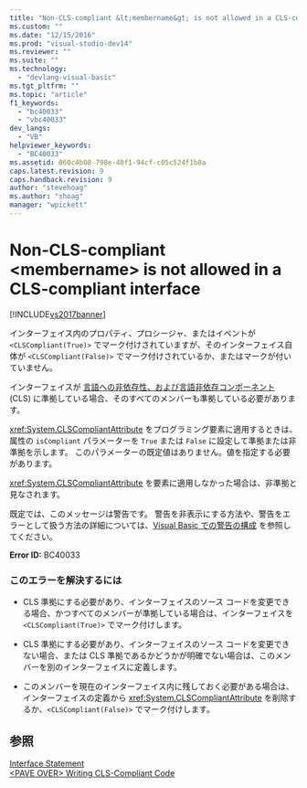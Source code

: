 ```yaml
---
title: "Non-CLS-compliant &lt;membername&gt; is not allowed in a CLS-compliant interface | Microsoft Docs"
ms.custom: ""
ms.date: "12/15/2016"
ms.prod: "visual-studio-dev14"
ms.reviewer: ""
ms.suite: ""
ms.technology: 
  - "devlang-visual-basic"
ms.tgt_pltfrm: ""
ms.topic: "article"
f1_keywords: 
  - "bc40033"
  - "vbc40033"
dev_langs: 
  - "VB"
helpviewer_keywords: 
  - "BC40033"
ms.assetid: 060c4b08-798e-40f1-94cf-c05c524f1b8a
caps.latest.revision: 9
caps.handback.revision: 9
author: "stevehoag"
ms.author: "shoag"
manager: "wpickett"
---
```

# Non-CLS-compliant &lt;membername&gt; is not allowed in a CLS-compliant interface
[!INCLUDE[vs2017banner](../../../csharp/includes/vs2017banner.md)]

インターフェイス内のプロパティ、プロシージャ、またはイベントが `<CLSCompliant(True)>` でマーク付けされていますが、そのインターフェイス自体が `<CLSCompliant(False)>` でマーク付けされているか、またはマークが付いていません。  
  
 インターフェイスが [言語への非依存性、および言語非依存コンポーネント](../Topic/Language%20Independence%20and%20Language-Independent%20Components.md) \(CLS\) に準拠している場合、そのすべてのメンバーも準拠している必要があります。  
  
 <xref:System.CLSCompliantAttribute> をプログラミング要素に適用するときは、属性の `isCompliant` パラメーターを `True` または `False` に設定して準拠または非準拠を示します。  このパラメーターの既定値はありません。値を指定する必要があります。  
  
 <xref:System.CLSCompliantAttribute> を要素に適用しなかった場合は、非準拠と見なされます。  
  
 既定では、このメッセージは警告です。  警告を非表示にする方法や、警告をエラーとして扱う方法の詳細については、[Visual Basic での警告の構成](/visual-studio/ide/configuring-warnings-in-visual-basic) を参照してください。  
  
 **Error ID:** BC40033  
  
### このエラーを解決するには  
  
-   CLS 準拠にする必要があり、インターフェイスのソース コードを変更できる場合、かつすべてのメンバーが準拠している場合は、インターフェイスを `<CLSCompliant(True)>` でマーク付けします。  
  
-   CLS 準拠にする必要があり、インターフェイスのソース コードを変更できない場合、または CLS 準拠であるかどうかが明確でない場合は、このメンバーを別のインターフェイスに定義します。  
  
-   このメンバーを現在のインターフェイス内に残しておく必要がある場合は、インターフェイスの定義から <xref:System.CLSCompliantAttribute> を削除するか、`<CLSCompliant(False)>` でマーク付けします。  
  
## 参照  
 [Interface Statement](../../../visual-basic/language-reference/statements/interface-statement.md)   
 [\<PAVE OVER\> Writing CLS\-Compliant Code](http://msdn.microsoft.com/ja-jp/4c705105-69a2-4e5e-b24e-0633bc32c7f3)